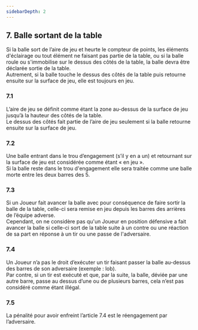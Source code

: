 ```yaml
---
sidebarDepth: 2
---
```


## 7. Balle sortant de la table
Si la balle sort de l’aire de jeu et heurte le compteur de points, les éléments d'éclairage ou tout élément ne faisant pas partie de la table, ou si la balle roule ou s'immobilise sur le dessus des côtés de la table, la balle devra être déclarée sortie de la table. <br>
Autrement, si la balle touche le dessus des côtés de la table puis retourne ensuite sur la surface de jeu, elle est toujours en jeu.

### 7.1
L’aire de jeu se définit comme étant la zone au-dessus de la surface de jeu jusqu’à la hauteur des côtés de la table. <br>
Le dessus des côtés fait partie de l’aire de jeu seulement si la balle retourne ensuite sur la surface de jeu.

### 7.2
Une balle entrant dans le trou d’engagement (s’il y en a un) et retournant sur la surface de jeu est considérée comme étant « en jeu ». <br>
Si la balle reste dans le trou d'engagement elle sera traitée comme une balle morte entre les deux barres des 5.

### 7.3
Si un Joueur fait avancer la balle avec pour conséquence de faire sortir la balle de la table, celle-ci sera remise en jeu depuis les barres des arrières de l’équipe adverse. <br>
Cependant, on ne considère pas qu'un Joueur en position défensive a fait avancer la balle si celle-ci sort de la table suite à un contre ou une réaction de sa part en réponse à un tir ou une passe de l'adversaire.

### 7.4
Un Joueur n’a pas le droit d’exécuter un tir faisant passer la balle au-dessus des barres de son adversaire (exemple : lob). <br>
Par contre, si un tir est exécuté et que, par la suite, la balle, déviée par une autre barre, passe au dessus d’une ou de plusieurs barres, cela n’est pas considéré comme étant illégal.

### 7.5
La pénalité pour avoir enfreint l’article 7.4 est le réengagement par l’adversaire.
